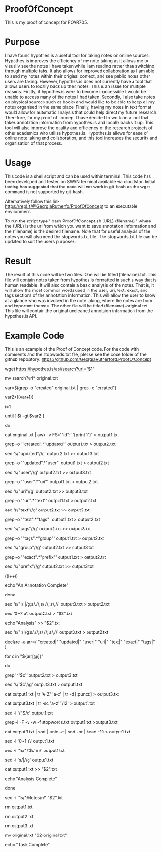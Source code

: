 # ProofOfConcept
This is my proof of concept for FOAR705.

# Purpose
I have found hypothes.is a useful tool for taking notes on online sources. Hypothes.is improves the efficiency of my note taking as it allows me to visually see the notes I have taken while I am reading rather than switching through multiple tabs. It also allows for improved collaboration as I am able to send my notes within their original context, and see public notes other users are taking. However, hypothes.is does not currently have a tool that allows users to locally back up their notes. This is an issue for multiple reasons. Firstly, if hypothes.is were to become inaccessible I would be unable to access many of the notes I had taken. Secondly, I also take notes on physical sources such as books and would like to be able to keep all my notes organised in the same place. Finally, having my notes in text format would allow for automatic analysis that could help direct my future research. Therefore, for my proof of concept I have decided to work on a tool that takes annotation information from hypothes.is and locally backs it up. This tool will also improve the quality and efficiency of the research projects of other academics who utilise hypothes.is. Hypothes.is allows for ease of online note taking and collaboration, and this tool increases the security and organisation of that process. 

# Usage
This code is a shell script and can be used within terminal. This code has been developed and tested on SWAN terminal available via cloudstor. Initial testing has suggested that the code will not work in git-bash as the wget command is not supported by git-bash.

Alternatively follow this link https://repl.it/@GeorgiaRutherfo/ProofOfConcept to an executable environment.

To run the script type ' bash ProofOfConcept.sh (URL) (filename) ' where the (URL) is the url from which you want to save annotation information and the (filename) is the desired filename. Note that for useful analysis of the notes you will also need the stopwords.txt file. The stopwords.txt file can be updated to suit the users purposes.

# Result
The result of this code will be two files. One will be titled (filename).txt. This file will contain notes taken from hypothes.is formatted in such a way that is human readable. It will also contain a basic analysis of the notes. That is, it will show the most common words used in the user, uri, text, exact, and tags sections of the annotation information. This will allow the user to know at a glance who was involved in the note taking, where the notes are from and important themes. The other file will be titled (filename)-original.txt. This file will contain the original uncleaned annotaion information from the hypothes.is API. 

# Example Code
This is an example of the Proof of Concept code. For the code with comments and the stopwords.txt file, please see the code folder of the github repository:  https://github.com/GeorgiaRutherford/ProofOfConcept

wget https://hypothes.is/api/search?url="$1"

mv search?url* original.txt

var=$(grep -o "created" original.txt | grep -c "created")

var2=$(($var+1))

i=1

until [ $i -gt $var2 ]

do

cat original.txt | awk -v FS='"id":' '{print $'$i'}' > output1.txt

grep -o '"created".*"updated"' output1.txt > output2.txt

sed 's/"updated"//g' output2.txt >> output3.txt

grep -o '"updated".*"user"' output1.txt > output2.txt

sed 's/"user"//g' output2.txt >> output3.txt

grep -o '"user".*"uri"' output1.txt > output2.txt

sed 's/"uri"//g' output2.txt >> output3.txt

grep -o '"uri".*"text"' output1.txt > output2.txt

sed 's/"text"//g' output2.txt >> output3.txt

grep -o '"text".*"tags"' output1.txt > output2.txt

sed 's/"tags"//g' output2.txt >> output3.txt

grep -o '"tags".*"group"' output1.txt > output2.txt

sed 's/"group"//g' output2.txt >> output3.txt

grep -o '"exact".*"prefix"' output1.txt > output2.txt

sed 's/"prefix"//g' output2.txt >> output3.txt

((i++))

echo "An Annotation Complete"

done

sed 's/":/ |/g;s/.//;s/ $//;s/,$//' output3.txt > output2.txt

sed '0~7 a\\' output2.txt > "$2".txt

echo "Analysis" >> "$2".txt

sed 's/":/|/g;s/.//;s/ $//;s/,$//' output3.txt > output2.txt

declare -a arr=( "created|" "updated|" "user|" "uri|" "text|" "exact|" "tags|" )

for c in "${arr[@]}"

do

grep '^'$c'' output2.txt > output3.txt

sed 's/'$c'//g' output3.txt > output1.txt

cat output1.txt | tr 'A-Z' 'a-z' | tr -d [:punct:] > output3.txt

cat output3.txt | tr -sc 'a-z' '\12' > output1.txt

sed -i '/^$/d' output1.txt

grep -i -F -v -w -f stopwords.txt output1.txt >output3.txt

cat output3.txt | sort | uniq -c | sort -nr | head -10 > output1.txt

sed -i '0~1 a\\' output1.txt

sed -i '1s/^/'$c'\n/' output1.txt

sed -i 's/|//g' output1.txt

cat output1.txt >> "$2".txt

echo "Analysis Complete"

done

sed -i '1s/^/Notes\n/' "$2".txt

rm output1.txt

rm output2.txt

rm output3.txt

mv original.txt "$2-original.txt"

echo "Task Complete"
